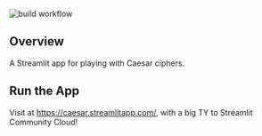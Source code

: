 ![build workflow](https://github.com/jelaiw/caesar-cipher/actions/workflows/build.yml/badge.svg)
## Overview
A Streamlit app for playing with Caesar ciphers.

## Run the App

Visit at https://caesar.streamlitapp.com/, with a big TY to Streamlit Community Cloud!
